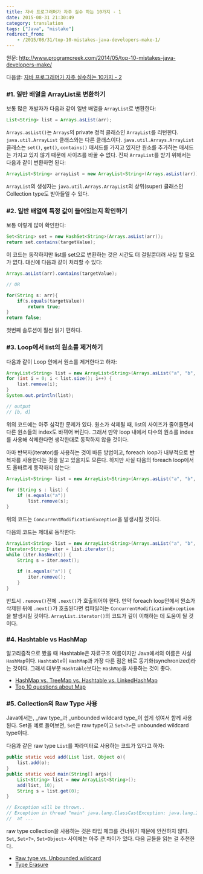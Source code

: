 ```yaml
---
title: 자바 프로그래머가 자주 실수 하는 10가지 - 1
date: 2015-08-31 21:30:49
category: translation
tags: ["Java", "mistake"]
redirect_from:
	- /2015/08/31/top-10-mistakes-java-developers-make-1/
---
```


원문: http://www.programcreek.com/2014/05/top-10-mistakes-java-developers-make/

다음글: [자바 프로그래머가 자주 실수하는 10가지 - 2](/top-10-mistakes-java-developers-make-2)

### #1. 일반 배열을 ArrayList로 변환하기
보통 많은 개발자가 다음과 같이 일반 배열을 `ArrayList`로 변환한다:

```java
List<String> list = Arrays.asList(arr);
```

`Arrays.asList()`는 `Arrays`의 private 정적 클래스인 `ArrayList`를 리턴한다. `java.util.ArrayList` 클래스와는 다른 클래스이다. `java.util.Arrays.ArrayList` 클래스는 `set()`, `get()`, `contains()` 매서드를 가지고 있지만 원소를 추가하는 매서드는 가지고 있지 않기 때문에 사이즈를 바꿀 수 없다. 진짜 `ArrayList`를 받기 위해서는 다음과 같이 변환하면 된다:

```java
ArrayList<String> arrayList = new ArrayList<String>(Arrays.asList(arr));
```

`ArrayList`의 생성자는 `java.util.Arrays.ArrayList`의 상위(super) 클래스인 Collection type도 받아들일 수 있다.

### #2. 일반 배열에 특정 값이 들어있는지 확인하기
보통 이렇게 많이 확인한다:

```java
Set<String> set = new HashSet<String>(Arrays.asList(arr));
return set.contains(targetValue);
```

이 코드는 동작하지만 list를 set으로 변환하는 것은 시간도 더 걸릴뿐더러 사실 할 필요가 없다. 대신에 다음과 같이 처리할 수 있다:

```java
Arrays.asList(arr).contains(targetValue);

// OR

for(String s: arr){
	if(s.equals(targetValue))
		return true;
}
return false;
```

첫번째 솔루션이 훨씬 읽기 편하다.

### #3. Loop에서 list의 원소를 제거하기
다음과 같이 Loop 안에서 원소를 제거한다고 하자:

```java
ArrayList<String> list = new ArrayList<String>(Arrays.asList("a", "b", "c", "d"));
for (int i = 0; i < list.size(); i++) {
	list.remove(i);
}
System.out.println(list);

// output
// [b, d]
```

위의 코드에는 아주 심각한 문제가 있다. 원소가 삭제될 때, list의 사이즈가 줄어들면서 다른 원소들의 index도 바뀌어 버린다. 그래서 만약 loop 내에서 다수의 원소를 index를 사용해 삭제한다면 생각한대로 동작하지 않을 것이다.

아마 반복자(iterator)를 사용하는 것이 바른 방법이고, foreach loop가 내부적으로 반복자를 사용한다는 것을 알고 있을지도 모른다. 하지만 사실 다음의 foreach loop에서도 올바르게 동작하지 않는다:

```java
ArrayList<String> list = new ArrayList<String>(Arrays.asList("a", "b", "c", "d"));
 
for (String s : list) {
	if (s.equals("a"))
		list.remove(s);
}
```

위의 코드는 `ConcurrentModificationException`을 발생시킬 것이다.

다음의 코드는 제대로 동작한다:

```java
ArrayList<String> list = new ArrayList<String>(Arrays.asList("a", "b", "c", "d"));
Iterator<String> iter = list.iterator();
while (iter.hasNext()) {
	String s = iter.next();
 
	if (s.equals("a")) {
		iter.remove();
	}
}
```

반드시 `.remove()`전에 `.next()`가 호출되어야 한다. 만약 foreach loop안에서 원소가 삭제된 뒤에 `.next()`가 호출된다면 컴파일러는 `ConcurrentModificationException`을 발생시킬 것이다. `ArrayList.iterator()`의 코드가 깊이 이해하는 데 도움이 될 것이다.

### #4. Hashtable vs HashMap
알고리즘적으로 봤을 때 Hashtable은 자료구조 이름이지만 Java에서의 이름은 사실 `HashMap`이다. `Hashtable`이 `HashMap`과 가장 다른 점은 바로 동기화(synchronized)라는 것이다. 그래서 대부분 `Hashtable`보다는 `HashMap`을 사용하는 것이 좋다.

- [HashMap vs. TreeMap vs. Hashtable vs. LinkedHashMap](http://www.programcreek.com/2013/03/hashmap-vs-treemap-vs-hashtable-vs-linkedhashmap/)
- [Top 10 questions about Map](http://www.programcreek.com/2013/09/top-9-questions-for-java-map/)

### #5. Collection의 Raw Type 사용
Java에서는, _raw type_과 _unbounded wildcard type_이 쉽게 섞여서 함께 사용된다. Set을 예로 들어보면, `Set`은 raw type이고 `Set<?>`은 unbounded wildcard type이다.

다음과 같은 raw type `List`를 파라미터로 사용하는 코드가 있다고 하자:

```java
public static void add(List list, Object o){
	list.add(o);
}
public static void main(String[] args){
	List<String> list = new ArrayList<String>();
	add(list, 10);
	String s = list.get(0);
}

// Exception will be thrown..
// Exception in thread "main" java.lang.ClassCastException: java.lang.Integer cannot be cast to java.lang.String
// 	at ...
```

raw type collection을 사용하는 것은 타입 체크를 건너뛰기 때문에 안전하지 않다. `Set`, `Set<?>`, `Set<Object>` 사이에는 아주 큰 차이가 있다. 다음 글들을 읽는 걸 추천한다.

- [Raw type vs. Unbounded wildcard](http://www.programcreek.com/2013/12/raw-type-set-vs-unbounded-wildcard-set/)
- [Type Erasure](http://www.programcreek.com/2011/12/java-type-erasure-mechanism-example/)